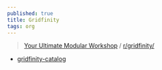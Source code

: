 ```yaml
---
published: true
title: Gridfinity
tags: org
---
```

> [Your Ultimate Modular Workshop](https://www.youtube.com/watch?v=ra_9zU-mnl8) / [r/gridfinity/](https://www.reddit.com/r/gridfinity/)

- [gridfinity-catalog](https://github.com/jeffbarr/gridfinity-catalog)